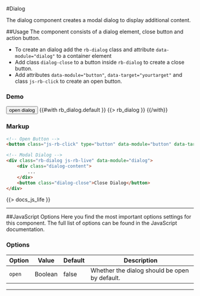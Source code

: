 #Dialog
<p class="docs-intro">The dialog component creates a modal dialog to display additional content.</p>

##Usage
The component consists of a dialog element, close button and action button.

- To create an dialog add the `rb-dialog` class and attribute `data-module="dialog"` to a container element
- Add class `dialog-close` to a button inside `rb-dialog` to create a close button.
- Add attributes `data-module="button"`, `data-target="yourtarget"` and class `js-rb-click` to create an open button.


<h3 class="docs-example-title">Demo</h3>

<div class="docs-example">
    <button class="rb-button js-rb-click" type="button" data-module="button"  data-target="$(.rb-dialog)">open dialog</button>
    {{#with rb_dialog.default }}
        {{> rb_dialog }}
    {{/with}}
</div>


<h3 class="docs-example-title">Markup</h3>

```html
<!-- Open Button -->
<button class="js-rb-click" type="button" data-module="button" data-target="$(.rb-dialog)"></button>

<!-- Modal Dialog -->
<div class="rb-dialog js-rb-live" data-module="dialog">
    <div class="dialog-content">
        ...
    </div>
    <button class="dialog-close">Close Dialog</button>
</div>
```

{{> docs_js_life }}
<hr>

##JavaScript Options
Here you find the most important options settings for this component. The full list of options can be found in the JavaScript documentation.

<h3 class="docs-example-title">Options</h3>

| Option | Value | Default | Description
| ------------- |------------- | ------------- |-------------|
| `open`  | Boolean | false | Whether the dialog should be open by default.

<hr>
